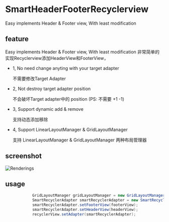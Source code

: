 # SmartHeaderFooterRecyclerview
Easy implements Header &amp; Footer view, With least modification

## feature
Easy implements Header &amp; Footer view, With least modification
非常简单的实现Recyclerview添加HeaderView和FooterView，
* 1, No need change anyting with your target adapter

     不需要修改Target Adapter
* 2, Not destroy target adapter position

     不会破坏Target adapter中的 position (PS: 不需要 +1 -1)
* 3, Support dynamic add & remove

     支持动态添加移除
* 4, Support LinearLayoutManager & GridLayoutManager
 
    支持 LinearLayoutManager & GridLayoutManager 两种布局管理器

## screenshot
![Renderings](https://github.com/songhanghang/SmartHeaderFooterRecyclerview/blob/master/screenshot/hammerheadMRA58Nsonghang04252016170327.gif)

## usage

```java
            GridLayoutManager gridLayoutManager = new GridLayoutManager(this, 3);
            SmartRecyclerAdapter smartRecyclerAdapter = new SmartRecyclerAdapter(targetAdapter, gridLayoutManager);
            smartRecyclerAdapter.setFooterView(footerView);
            smartRecyclerAdapter.setHeaderView(headerView);
            recyclerView.setAdapter(smartRecyclerAdapter);
```
